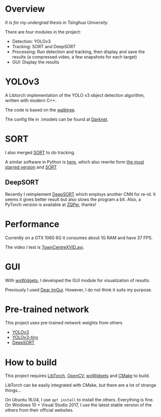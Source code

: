 # Overview
*It is for my undergrad thesis in Tsinghua University.*

There are four modules in the project:

- Detection: YOLOv3
- Tracking: SORT and DeepSORT
- Processing: Run detection and tracking, then display and save the results (a compressed video, a few snapshots for each target)
- GUI: Display the results

# YOLOv3
A Libtorch implementation of the YOLO v3 object detection algorithm, written with modern C++.

The code is based on the [walktree](https://github.com/walktree/libtorch-yolov3).

The config file in .\models can be found at [Darknet](https://github.com/pjreddie/darknet/tree/master/cfg).

# SORT
I also merged [SORT](https://github.com/mcximing/sort-cpp) to do tracking.

A similar software in Python is [here](https://github.com/weixu000/pytorch-yolov3), which also rewrite form [the most starred version](https://github.com/ayooshkathuria/pytorch-yolo-v3) and [SORT](https://github.com/abewley/sort)

## DeepSORT
Recently I reimplement [DeepSORT](https://github.com/nwojke/deep_sort) which employs another CNN for re-id.
It seems it gives better result but also slows the program a bit.
Also, a PyTorch version is available at [ZQPei](https://github.com/ZQPei/deep_sort_pytorch), thanks!

# Performance
Currently on a GTX 1060 6G it consumes about 1G RAM and have 37 FPS.

The video I test is [TownCentreXVID.avi](http://www.robots.ox.ac.uk/ActiveVision/Research/Projects/2009bbenfold_headpose/Datasets/TownCentreXVID.avi).

# GUI
With [wxWidgets](https://www.wxwidgets.org/), I developed the GUI module for visualization of results.

Previously I used [Dear ImGui](https://github.com/ocornut/imgui).
However, I do not think it suits my purpose.

# Pre-trained network
This project uses pre-trained network weights from others
- [YOLOv3](https://pjreddie.com/media/files/yolov3.weights)
- [YOLOv3-tiny](https://pjreddie.com/media/files/yolov3-tiny.weights)
- [DeepSORT](https://drive.google.com/drive/folders/1xhG0kRH1EX5B9_Iz8gQJb7UNnn_riXi6)

# How to build
This project requires [LibTorch](https://pytorch.org/), [OpenCV](https://opencv.org/), [wxWidgets](https://www.wxwidgets.org/) and [CMake](https://cmake.org/) to build.

LibTorch can be easily integrated with CMake, but there are a lot of strange things...

On Ubuntu 16.04, I use `apt install` to install the others. Everything is fine.
On Windows 10 + Visual Studio 2017, I use the latest stable version of the others from their official websites.
